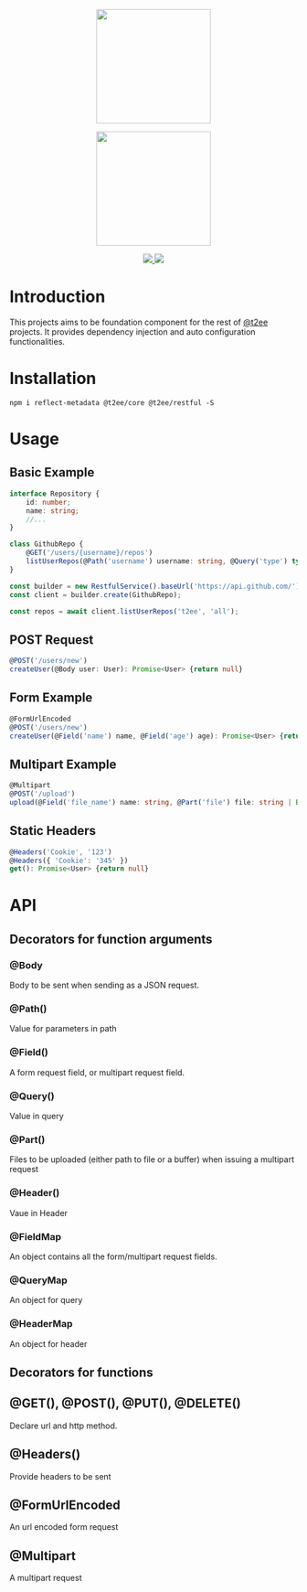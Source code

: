 <p align="center">
    <a href="http://t2ee.org">
        <img width="200" src="http://t2ee.org/img/logos/t2ee.png">
    </a>
</p>
<p align="center">
    <a href="http://restful.t2ee.org">
        <img width="200" src="http://t2ee.org/img/logos/restful.png">
    </a>
</p>

<p align="center">
    <a href="https://travis-ci.org/t2ee/restful">
        <img src="https://img.shields.io/travis/t2ee/restful/master.svg?style=flat-square">
    </a>
    <a href="https://coveralls.io/r/t2ee/restful?branch=master">
        <img src="https://img.shields.io/coveralls/t2ee/restful/master.svg?style=flat-square">
    </a>
</p>


# Introduction

This projects aims to be foundation component for the rest of [@t2ee](https://github.com/t2ee) projects. It provides dependency injection and auto configuration functionalities.

# Installation

`npm i reflect-metadata @t2ee/core @t2ee/restful -S`

# Usage

## Basic Example

```typescript
interface Repository {
    id: number;
    name: string;
    //...
}

class GithubRepo {
    @GET('/users/{username}/repos')
    listUserRepos(@Path('username') username: string, @Query('type') type): Promise<Repository[]> {return null}
}

const builder = new RestfulService().baseUrl('https://api.github.com/');
const client = builder.create(GithubRepo);

const repos = await client.listUserRepos('t2ee', 'all');
```

## POST Request

```typescript
@POST('/users/new')
createUser(@Body user: User): Promise<User> {return null}
```

## Form Example

```typescript
@FormUrlEncoded
@POST('/users/new')
createUser(@Field('name') name, @Field('age') age): Promise<User> {return null}
```

## Multipart Example

```typescript
@Multipart
@POST('/upload')
upload(@Field('file_name') name: string, @Part('file') file: string | Buffer): Promise<void>;
```

## Static Headers
```typescript
@Headers('Cookie', '123')
@Headers({ 'Cookie': '345' })
get(): Promise<User> {return null}
```

# API

## Decorators for function arguments

### @Body

Body to be sent when sending as a JSON request.

### @Path()

Value for parameters in path

### @Field()

A form request field, or multipart request field.

### @Query()

Value in query

### @Part()

Files to be uploaded (either path to file or a buffer) when issuing a multipart request

### @Header()

Vaue in Header

### @FieldMap

An object contains all the form/multipart request fields.

### @QueryMap

An object for query

### @HeaderMap

An object for header

## Decorators for functions

## @GET(), @POST(), @PUT(), @DELETE()

Declare url and http method.

## @Headers()

Provide headers to be sent

## @FormUrlEncoded

An url encoded form request

## @Multipart

A multipart request
